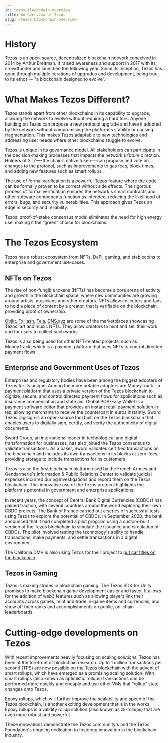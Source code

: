 ```yaml
---
id: tezos-blockchain-overview
title: An Overview of Tezos
slug: /tezos-blockchain-overview
---
```


# History

Tezos is an open-source, decentralized blockchain network conceived in 2014 by Arthur Breitman. It raised awareness and support in 2017 with its crowdfunder and launched the following year. Since its inception, Tezos has gone through multiple iterations of upgrades and development, being true to its ethos -- "a blockchain designed to evolve”.

# What Makes Tezos Different?

Tezos stands apart from other blockchains in its capability to upgrade, allowing the network to evolve without requiring a hard fork. Anyone building on Tezos can propose a new protocol upgrade and have it adopted by the network without compromising the platform's stability or causing fragmentation. This makes Tezos adaptable to new technologies and addressing user needs where other blockchains stuggle to evolve.

Tezos is unique in its governance model. All stakeholders can participate in the decision-making processes that impacts the network's future direction. Holders of XTZ—-the chain’s native token-—can propose and vote on changes to the protocol, such as improvements to gas fees, block times, and adding new features such as smart rollups.

The use of formal verification is a powerful Tezos feature where the code can be formally proven to be correct without side effects. The rigorous process of formal verification ensures the network's smart contracts and other software components function as intended, reducing the likelihood of errors, bugs, and security vulnerabilities. This approach gives Tezos an edge in security and reliability. 

Tezos’ proof-of-stake consensus model eliminates the need for high energy use, making it the “green” choice for blockchains. 

# The Tezos Ecosystem

Tezos has a robust ecosystem from NFTs, DeFi, gaming, and stablecoins to enterprise and government use-cases. 


## NFTs on Tezos

The rise of non-fungible tokens (NFTs) has become a core arena of activity and growth in the blockchain space, where new communities are growing around artists, musicians and other creators. NFTs allow collectors and fans to hold a piece of content by a creator, that is verifiable on the blockchain, providing proof of ownership.

[Objkt](https://objkt.com/), [FxHash](https://www.fxhash.xyz/), [Teia](https://teia.art/), [DNS.xyz](https://dns.xyz/) are some of the marketplaces showcasing Tezos' art and music NFTs. They allow creators to mint and sell their work, and for users to collect such works.

Tezos is also being used for other NFT-related projects, such as MoneyTrack, which is a payment platform that uses NFTs to control directed payment flows.

## Enterprise and Government Uses of Tezos

Enterprises and regulatory bodies have been among the biggest adopters of Tezos for its unique. Among the more notable adopters are MoneyTrack - a payment platform that uses a private version of the Tezos blockchain to digitize, secure, and control directed payment flows for applications such as insurance compensation and state aid. Global POS-Easy Wallet is a payment software editor that provides an instant retail payment solution in tez, allowing merchants to receive the counterpart in euros instantly. Sword Tezos Digisign is an open-source tool built on the Tezos blockchain that enables users to digitally sign, certify, and verify the authenticity of digital documents.

Sword Group, an international leader in technological and digital transformation for businesses, has also joined the Tezos consensus to validate transactions. As a baker, Sword validates certified transactions on the blockchain and includes its own transactions in its blocks at zero-fees, providing storage to include transactions for its customers.

Tezos is also the first blockchain platform used by the French Armies and Gendarmerie's Information & Public Relations Center to validate judicial expenses incurred during investigations and record them on the Tezos blockchain. This innovative use of the Tezos protocol highlights the platform's potential in government and enterprise applications.

In recent years, the concept of Central Bank Digital Currencies (CBDCs) has gained traction, with several countries around the world exploring their own CBDC projects. The Bank of France carried out a series of successful tests using Tezos to explore the potential of CBDCs. In September 2020, the bank announced that it had completed a pilot program using a custom-built version of the Tezos blockchain to simulate the issuance and circulation of CBDCs. The pilot involved testing the technology's ability to handle transactions, make payments, and settle transactions in a digital environment.

The Califonia DMV is also using Tezos for their project to [put car titles on the blockchain](https://fortune.com/crypto/2023/01/26/california-announces-dmv-run-blockchain-through-partnership-with-tezos/). 

## Tezos in Gaming

Tazos is making strides in blockchain gaming. The Tezos SDK for Unity promises to make blockchain game development easier and faster. It allows for the addition of web3 features such as allowing players link their accounts across games, mint and trade in-game items and currencies, and show off their ranks and accomplishments on public, on-chain leaderboards.

# Cutting-edge developments on Tezos

With recent improvements heavily focusing on scaling solutions, Tezos has been at the forefront of blockchain research. Up to 1 million transactions per second (TPS) are now possible on the Tezos blockchain with the advent of smart rollups, which have emerged as a promising scaling solution. With smart rollups (also known as optimistic rollups) transactions can be performed more quickly and cheaply and use other VMs that “rollup” state changes onto Tezos.

Epoxy rollups, which will further improve the scalability and speed of the Tezos blockchain, is another exciting development that is in the works. Epoxy rollups is a validity rollup solution (also known as zk-rollups) that are even more robust and powerful.

These innovations demonstrate the Tezos community's and the Tezos Foundation's ongoing dedication to fostering innovation in the blockchain industry.